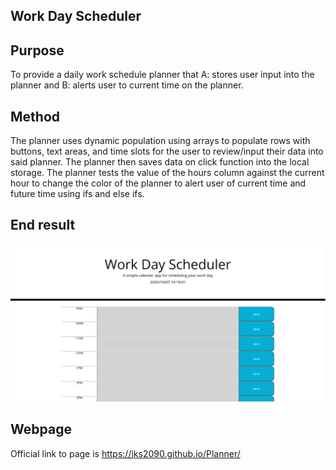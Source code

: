## Work Day Scheduler

## Purpose
To provide a daily work schedule planner that A: stores user input into the planner and B: alerts user to current time on the planner.

## Method
The planner uses dynamic population using arrays to populate rows with buttons, text areas, and time slots for the user to review/input their data into said planner. The planner then saves data on click function into the local storage. The planner tests the value of the hours column against the current hour to change the color of the planner to alert user of current time and future time using ifs and else ifs.
## End result

<img src="workSchedule.png"> </img>

## Webpage
Official link to page is https://jks2090.github.io/Planner/

